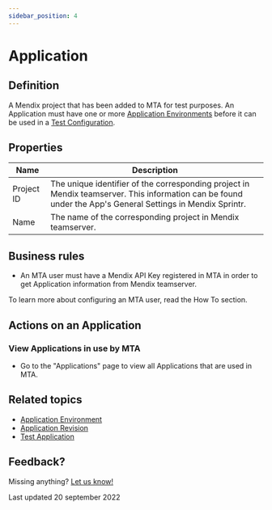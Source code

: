 ```yaml
---
sidebar_position: 4
---
```


# Application

## Definition

A Mendix project that has been added to MTA for test purposes. An Application must have one or more [Application Environments](application-environment) before it can be used in a [Test Configuration](test-configuration).

## Properties
| Name       | Description                                                                                                                                                |
| ---------- | ---------------------------------------------------------------------------------------------------------------------------------------------------------- |
| Project ID | The unique identifier of the corresponding project in Mendix teamserver. This information can be found under the App's General Settings in Mendix Sprintr. |
| Name       | The name of the corresponding project in Mendix teamserver.                                                                                                |

## Business rules
- An MTA user must have a Mendix API Key registered in MTA in order to get Application information from Mendix teamserver. 

To learn more about configuring an MTA user, read the How To section.

## Actions on an Application

### View Applications in use by MTA
- Go to the "Applications" page to view all Applications that are used in MTA.

## Related topics
- [Application Environment](application-environment)
- [Application Revision](application-revision)
- [Test Application](test-application)

## Feedback?
Missing anything? [Let us know!](mailto:support@menditect.com)

Last updated 20 september 2022